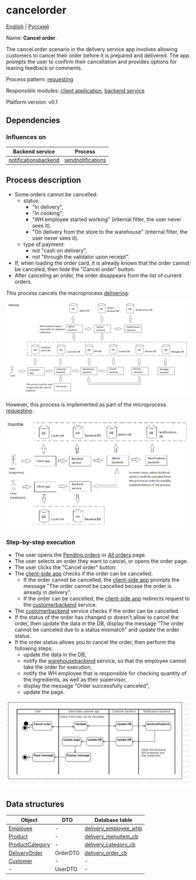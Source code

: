 # cancelorder

[English](cancelorder.md) | [Русский](cancelorder.ru.md)

Name: **Cancel order**.

The cancel order scenario in the delivery service app involves allowing customers to cancel their order before it is prepared and delivered. 
The app prompts the user to confirm their cancellation and provides options for leaving feedback or comments.

Process pattern: [requesting](../../processpatterns/requesting.md)

Responsible modules: [client application](../../frontend/customerclient.md), [backend service](../../backend/customerbackend.md)

Platform version: v0.1

## Dependencies

### Influences on

| Backend service | Process |
| --- | ---- |
| [notificationsbackend](../../backend/notificationsbackend.md) | [sendnotifications](../notificationsbackend/sendnotifications.md) |

## Process description

- Some orders cannot be cancelled:
    - status:
        - "In delivery",
        - "In cooking";
        - "WH employee started working" (internal filter, the user never sees it).
        - "On delivery from the store to the warehouse" (internal filter, the user never sees it).
    - type of payment:
        - not "cash on delivery",
        - not "through the validator upon receipt".
- If, when loading the order card, it is already known that the order cannot be canceled, then hide the "Cancel order" button.
- After canceling an order, the order disappears from the list of current orders.

This process cancels the macroprocess [delivering](../../processpatterns/delivering.md):

![delivering_overall](../../img/processpatterns/delivering_overall.png)

However, this process is implemented as part of the microprocess [requesting](../../processpatterns/requesting.md):

![requesting_overall](../../img/processpatterns/requesting_overall.png)

### Step-by-step execution

- The user opens the [Pending orders](pendingorders.md) or [All orders](orders.md) page.
- The user selects an order they want to cancel, or opens the order page.
- The user clicks the "Cancel order" button.
- The [client-side app](../../frontend/customerclient.md) checks if the order can be cancelled.
    - If the order cannot be cancelled, the [client-side app](../../frontend/customerclient.md) prompts the message "The order cannot be cancelled becase the order is already in delivery".
    - If the order can be cancelled, the [client-side app](../../frontend/customerclient.md) redirects request to the [customerbackend](../../backend/customerbackend.md) service.
- The [customerbackend](../../backend/customerbackend.md) service checks if the order can be cancelled.
- If the status of the order has changed or doesn't allow to cancel the order, then update the data in the DB, display the message "The order cannot be canceled due to a status mismatch" and update the order status.
- If the order status allows you to cancel the order, then perform the following steps:
    - update the data in the DB, 
    - notify the [warehousebackend](../../backend/warehousebackend.md) service, so that the employee cannot take the order for execution,
    - notify the WH employee that is responsible for checking quantity of the ingredients, as well as their supervisor, 
    - display the message "Order successfully canceled",
    - update the page.

![customer.cancelorder](../../img/activitydiagrams/customer.cancelorder.png)

## Data structures

| Object | DTO | Database table |
| --- | ---- | --- |
| [Employee](https://github.com/alexeysp11/workflow-lib/blob/main/src/Models/Business/InformationSystem/Employee.cs) | - | [delivery_employee_whb](../../dbtables/warehouse/delivery_employee_whb.md) |
| [Product](https://github.com/alexeysp11/workflow-lib/blob/main/src/Models/Business/Products/Product.cs) | - | [delivery_menuitem_cb](../../dbtables/customer/delivery_menuitem_cb.md) |
| [ProductCategory](https://github.com/alexeysp11/workflow-lib/blob/main/src/Models/Business/Products/ProductCategory.cs) | - | [delivery_category_cb](../../dbtables/customer/delivery_category_cb.md) |
| [DeliveryOrder](https://github.com/alexeysp11/workflow-lib/blob/main/src/Models/Business/BusinessDocuments/DeliveryOrder.cs) | OrderDTO | [delivery_order_cb](../../dbtables/customer/delivery_order_cb.md) |
| [Customer](https://github.com/alexeysp11/workflow-lib/blob/main/src/Models/Business/Customers/Customer.cs) | - | - |
| - | UserDTO | - |
